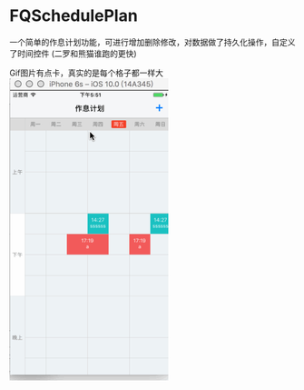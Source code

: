 # FQSchedulePlan

一个简单的作息计划功能，可进行增加删除修改，对数据做了持久化操作，自定义了时间控件
(二罗和熊猫谁跑的更快)

Gif图片有点卡，真实的是每个格子都一样大
![image](https://github.com/fa643215594/FQSchedulePlan/blob/master/Img/123456.gif)



